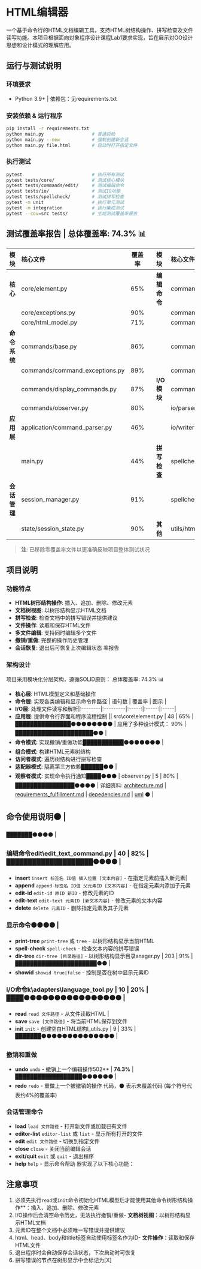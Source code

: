 # HTML编辑器

一个基于命令行的HTML文档编辑工具，支持HTML树结构操作、拼写检查及文件读写功能。本项目根据面向对象程序设计课程Lab1要求实现，旨在展示对OO设计思想和设计模式的理解应用。

## 运行与测试说明

### 环境要求
- Python 3.9+ | 依赖包：见requirements.txt

### 安装依赖 & 运行程序
```bash
pip install -r requirements.txt
python main.py                  # 普通启动
python main.py --new            # 强制创建新会话
python main.py file.html        # 启动时打开指定文件
```

### 执行测试
```bash
pytest                          # 执行所有测试
pytest tests/core/              # 测试核心模块
pytest tests/commands/edit/     # 测试编辑命令
pytest tests/io/                # 测试IO功能
pytest tests/spellcheck/        # 测试拼写检查
pytest -m unit                  # 执行单元测试
pytest -m integration           # 执行集成测试
pytest --cov=src tests/         # 生成测试覆盖率报告
```

## 测试覆盖率报告 | 总体覆盖率: 74.3% 📊

| 模块 | 核心文件 | 覆盖率 | | 模块 | 核心文件 | 覆盖率 |
|:-----|:---------|:-----:|--|:-----|:---------|:-----:|
| **核心** | core/element.py | 65% | | **编辑命令** | commands/edit/append_command.py | 92% |
| | core/exceptions.py | 90% | | | commands/edit/delete_command.py | 90% |
| | core/html_model.py | 71% | | | commands/edit/edit_id_command.py | 80% |
| **命令系统** | commands/base.py | 86% | | | commands/edit/edit_text_command.py | 82% |
| | commands/command_exceptions.py | 89% | | | commands/edit/insert_command.py | 77% |
| | commands/display_commands.py | 87% | | **I/O模块** | commands/io_commands.py | 78% |
| | commands/observer.py | 80% | | | io/parser.py | 62% |
| **应用层** | application/command_parser.py | 46% | | | io/writer.py | 64% |
| | main.py | 44% | | **拼写检查** | spellcheck/checker.py | 75% |
| **会话管理** | session_manager.py | 91% | | | spellcheck/adapters/language_tool.py | 20% |
| | state/session_state.py | 90% | | **其他** | utils/html_utils.py | 33% |

> **注**: 已移除零覆盖率文件以更准确反映项目整体测试状况

## 项目说明

### 功能特点
- **HTML树形结构操作**: 插入、追加、删除、修改元素
- **文档树视图**: 以树形结构显示HTML文档
- **拼写检查**: 检查文档中的拼写错误并提供建议
- **文件操作**: 读取和保存HTML文件
- **多文件编辑**: 支持同时编辑多个文件
- **撤销/重做**: 完整的操作历史管理
- **会话恢复**: 退出后可恢复上次编辑状态
率报告
### 架构设计
项目采用模块化分层架构，遵循SOLID原则： 总体覆盖率: 74.3% 📊
- **核心层**: HTML模型定义和基础操作
- **命令层**: 实现各类编辑和显示命令件路径 | 语句数 | 覆盖率 | 图示 |
- **I/O层**: 处理文件读写和解析|:--------|:---------|:-----:|:-----:|:-----|
- **应用层**: 提供命令行界面和程序流程控制
|| src\core\element.py | 48 | 65% | ███████████████⚫⚫⚫⚫⚫⚫⚫⚫ |
应用了多种设计模式： 90% | █████████████████████⚫⚫ |
- **命令模式**: 实现撤销/重做功能███████████⚫⚫⚫⚫⚫⚫⚫ |
- **组合模式**: 构建HTML元素树结构
- **访问者模式**: 遍历树结构进行拼写检查
- **适配器模式**: 隔离第三方依赖██████⚫⚫ |
- **观察者模式**: 实现命令执行通知████⚫⚫⚫ |
observer.py | 5 | 80% | ████████████████⚫⚫⚫⚫ |
详细资料: [architecture.md](docs/architecture.md) | [requirements_fulfillment.md](docs\requirements_fulfillment.md) | [depedencies.md](docs\detailed_dependencies.md) | [uml](docs\uml_complete_diagram.md)
⚫ |
## 命令使用说明⚫ |
███████⚫⚫⚫⚫ |
### 编辑命令edit\edit_text_command.py | 40 | 82% | ████████████████████⚫⚫⚫⚫ |
- **insert** `insert 标签名 ID值 插入位置 [文本内容]` - 在指定元素前插入新元素|
- **append** `append 标签名 ID值 父元素ID [文本内容]` - 在指定元素内添加子元素
- **edit-id** `edit-id 原ID 新ID` - 修改元素的ID
- **edit-text** `edit-text 元素ID [新文本内容]` - 修改元素的文本内容
- **delete** `delete 元素ID` - 删除指定元素及其子元素

### 显示命令⚫⚫⚫⚫ |
- **print-tree** `print-tree` 或 `tree` - 以树形结构显示当前HTML
- **spell-check** `spell-check` - 检查文本内容的拼写错误
- **dir-tree** `dir-tree [目录路径]` - 以树形结构显示目录anager.py | 203 | 91% | ██████████████████████⚫⚫ |
- **showid** `showid true|false` - 控制是否在树中显示元素ID

### I/O命令k\adapters\language_tool.py | 10 | 20% | ████⚫⚫⚫⚫⚫⚫⚫⚫⚫⚫⚫⚫⚫⚫⚫⚫ |
- **read** `read 文件路径` - 从文件读取HTML |
- **save** `save [文件路径]` - 将当前HTML保存到文件
- **init** `init` - 创建空白HTML结构l_utils.py | 9 | 33% | ███████⚫⚫⚫⚫⚫⚫⚫⚫⚫⚫⚫⚫⚫⚫ |

### 撤销和重做
- **undo** `undo` - 撤销上一个编辑操作502** | **74.3%** | ██████████████████⚫⚫⚫⚫⚫⚫ |
- **redo** `redo` - 重做上一个被撤销的操作
代码，⚫ 表示未覆盖代码 (每个符号代表约4%的覆盖率)
### 会话管理命令
- **load** `load 文件路径` - 打开新文件或加载已有文件
- **editor-list** `editor-list` 或 `list` - 显示所有打开的文件
- **edit** `edit 文件路径` - 切换到指定文件
- **close** `close` - 关闭当前编辑会话
- **exit/quit** `exit` 或 `quit` - 退出程序
- **help** `help` - 显示命令帮助
器实现了以下核心功能：
## 注意事项
1. 必须先执行`read`或`init`命令初始化HTML模型后才能使用其他命令树形结构操作**：插入、追加、删除、修改元素
2. I/O操作后会清空命令历史，无法执行撤销/重做- **文档树视图**：以树形结构显示HTML文档
3. 元素ID在整个文档中必须唯一写错误并提供建议
4. html、head、body和title标签自动使用标签名作为ID- **文件操作**：读取和保存HTML文件
5. 退出程序时会自动保存会话状态，下次启动时可恢复
6. 拼写错误的节点在树形显示中会标记为[X]
